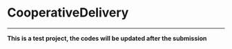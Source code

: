 # CooperativeDelivery

***
**This is a test project, the codes will be updated after the submission**
